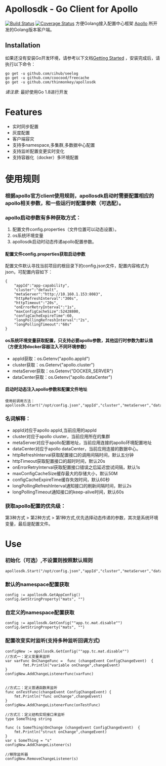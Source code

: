 Apollosdk - Go Client for Apollo
================================

[![Build Status](https://travis-ci.org/thinmonkey/apollosdk.svg?branch=master)](https://travis-ci.org/thinmonkey/apollosdk)
[![Coverage Status](https://coveralls.io/repos/github/thinmonkey/apollosdk/badge.svg?branch=master)](https://coveralls.io/github/thinmonkey/apollosdk?branch=master)
方便Golang接入配置中心框架 [Apollo](https://github.com/ctripcorp/apollo) 所开发的Golang版本客户端。

Installation
------------

如果还没有安装Go开发环境，请参考以下文档[Getting Started](http://golang.org/doc/install.html) ，安装完成后，请执行以下命令：

``` shell
go get -u github.com/cihub/seelog
go get -u github.com/coocood/freecache
go get -u github.com/thinmonkey/apollosdk
```


*请注意*: 最好使用Go 1.8进行开发

# Features
* 实时同步配置
* 灰度配置
* 客户端容灾
* 支持多namespace,多集群,多数据中心配置
* 支持监听配置变更实时变化
* 支持容器化（docker）多环境配置

# 使用规则
### 根据apollo官方client使用规则，apollosdk启动时需要配置相应的apollo相关参数，和一些运行时配置参数（可选配）。
### apollo启动参数有多种获取方式：
1. 配置文件config.properties（文件位置可以动态设置）。
2. os系统环境变量
3. apollosdk启动时动态传递apollo配置参数。

#### 配置文件config.properties获取启动参数
配置文件默认寻找当前项目的根目录下的config.json文件，配置内容格式为json，可配置内容如下：
```
{
    "appId":"app-capability",
    "cluster":"default",
    "metaServer":"http://10.160.1.153:8083",
    "httpRefreshInterval":"300s",
    "httpTimeout":"20s",
    "onErrorRetryInterval":"1s",
    "maxConfigCacheSize":52428800,
    "configCacheExpireTime":60,
    "longPollingRefreshInterval":"2s",
    "longPollingTimeout":"60s"
}
```
#### os系统环境变量获取配置，只支持必要apollo参数，其他运行时参数为默认值（方便支持docker容器注入不同环境参数）
- appId获取：os.Getenv("apollo.appId")
- cluster获取：os.Getenv("apollo.cluster")
- metaServer获取：os.Getenv("DOCKER_SERVER")
- dataCenter获取：os.Getenv("apollo.dataCenter")
#### 启动时动态注入apollo参数和配置文件地址
```
使用前调用方法：
apollosdk.Start("/opt/config.json","appId","cluster","metaServer","dataCenter")
```
### 名词解释：
- appId对应于apollo appId,当前应用的appId
- cluster对应于apollo cluster，当前应用所在的集群
- metaServer对应于apollo配置地址，当前应用连接的apollo环境配置地址
- dataCenter对应于apollo dataCenter，当前应用连接的数据中心。
- httpRefreshInterval获取配置接口的调用间隔时间，默认五分钟
- httpTimeout获取配置接口的超时时间，默认20s
- onErrorRetryInterval获取配置接口错误之后延迟尝试间隔，默认1s
- maxConfigCacheSize缓存最大的存储大小，默认50M
- configCacheExpireTime缓存失效时间，默认60秒
- longPollingRefreshInterval通知接口的刷新间隔时间，默认2s
- longPollingTimeout通知接口的keep-alive时间，默认60s

### 获取apollo配置的优先级：
第3种方式 > 第2种方式 > 第1种方式,优先选择动态传递的参数，其次是系统环境变量，最后是配置文件。

# Use
### 初始化（可选）,不设置则按照默认规则
```
apollosdk.Start("/opt/config.json","appId","cluster","metaServer","dataCenter")
```

### 默认的namespace配置获取
```
config := apollosdk.GetAppConfig()
config.GetStringProperty("mats", "")

```
### 自定义的namespace配置获取
```
config := apollosdk.GetConfig(""app.tc.mat.disable"")
config.GetStringProperty("mats", "")
```
### 配置改变实时监听(支持多种监听回调方式)
```
configNew := apollosdk.GetConfig(""app.tc.mat.disable"")
//方式一：定义变量来监听
var varFunc OnChangeFunc =  func (changeEvent ConfigChangeEvent)  {
		fmt.Println("variable onChange",changeEvent)
}
configNew.AddChangeListenerFunc(varFunc)


//方式二：定义普通函数来监听
func onTestFunc(changeEvent ConfigChangeEvent) {
	fmt.Println("func onChange",changeEvent)
}
configNew.AddChangeListenerFunc(onTestFunc)

//方式三：定义结构实现接口来监听
type SomeThing string

func (s SomeThing)OnChange (changeEvent ConfigChangeEvent)  {
	fmt.Println("struct onChange",changeEvent)
}
var s SomeThing = "s"
configNew.AddChangeListener(s)

//移除监听器
configNew.RemoveChangeListener(s)
```

